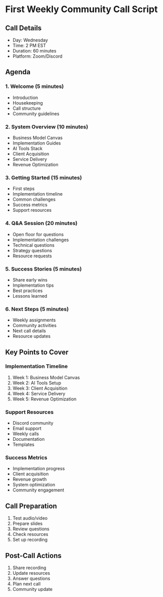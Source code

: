 # First Weekly Community Call Script

## Call Details
- Day: Wednesday
- Time: 2 PM EST
- Duration: 60 minutes
- Platform: Zoom/Discord

## Agenda

### 1. Welcome (5 minutes)
- Introduction
- Housekeeping
- Call structure
- Community guidelines

### 2. System Overview (10 minutes)
- Business Model Canvas
- Implementation Guides
- AI Tools Stack
- Client Acquisition
- Service Delivery
- Revenue Optimization

### 3. Getting Started (15 minutes)
- First steps
- Implementation timeline
- Common challenges
- Success metrics
- Support resources

### 4. Q&A Session (20 minutes)
- Open floor for questions
- Implementation challenges
- Technical questions
- Strategy questions
- Resource requests

### 5. Success Stories (5 minutes)
- Share early wins
- Implementation tips
- Best practices
- Lessons learned

### 6. Next Steps (5 minutes)
- Weekly assignments
- Community activities
- Next call details
- Resource updates

## Key Points to Cover

### Implementation Timeline
1. Week 1: Business Model Canvas
2. Week 2: AI Tools Setup
3. Week 3: Client Acquisition
4. Week 4: Service Delivery
5. Week 5: Revenue Optimization

### Support Resources
- Discord community
- Email support
- Weekly calls
- Documentation
- Templates

### Success Metrics
- Implementation progress
- Client acquisition
- Revenue growth
- System optimization
- Community engagement

## Call Preparation
1. Test audio/video
2. Prepare slides
3. Review questions
4. Check resources
5. Set up recording

## Post-Call Actions
1. Share recording
2. Update resources
3. Answer questions
4. Plan next call
5. Community update 